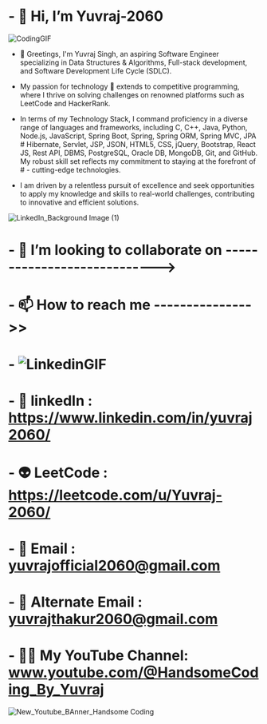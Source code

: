  # - 👋 Hi, I’m Yuvraj-2060                           
![CodingGIF](https://github.com/Yuvraj-2060/Yuvraj-2060/assets/103349788/db25b13d-c34f-4866-99a4-3877f62b8df8)


 - 👀 Greetings, I'm Yuvraj Singh, an aspiring Software Engineer specializing in Data Structures & Algorithms, Full-stack development, and Software Development Life Cycle (SDLC).

 - My passion for technology 🌱 extends to competitive programming, where I thrive on solving challenges on renowned platforms such as LeetCode and HackerRank.

 - In terms of my Technology Stack, I command proficiency in a diverse range of languages and frameworks, including C, C++, Java, Python, Node.js, JavaScript, Spring Boot, Spring, Spring ORM, Spring MVC, JPA # Hibernate, Servlet, JSP, JSON, HTML5, CSS, jQuery, Bootstrap, React JS, Rest API, DBMS, PostgreSQL, Oracle DB, MongoDB, Git, and GitHub. My robust skill set reflects my commitment to staying at the forefront of # - cutting-edge technologies.

 - I am driven by a relentless pursuit of excellence and seek opportunities to apply my knowledge and skills to real-world challenges, contributing to innovative and efficient solutions.


![LinkedIn_Background Image (1)](https://github.com/Yuvraj-2060/Yuvraj-2060/assets/103349788/23d3a77f-5348-46d9-9023-b4e413bba365)


# - 💞️ I’m looking to collaborate on ---------------------------->
# - 📫 How to reach me --------------->> 

# -  ![LinkedinGIF](https://github.com/Yuvraj-2060/Yuvraj-2060/assets/103349788/ff019f9d-a3da-47f9-a09d-9a3949e84112)
# - 🥷 linkedIn           : https://www.linkedin.com/in/yuvraj2060/


# - 👽 LeetCode           : https://leetcode.com/u/Yuvraj-2060/
# - 📩 Email              : yuvrajofficial2060@gmail.com  
# - 📩 Alternate Email    : yuvrajthakur2060@gmail.com  


# - 🧑‍💻 My YouTube Channel: www.youtube.com/@HandsomeCoding_By_Yuvraj

![New_Youtube_BAnner_Handsome Coding](https://github.com/Yuvraj-2060/Yuvraj-2060/assets/103349788/ea908aeb-7127-449f-8f90-3b030832fa41)


<!---
Yuvraj-2060/Yuvraj-2060 is a ✨ special ✨ repository because its `README.md` (this file) appears on your GitHub profile.
You can click the Preview link to take a look at your changes.
--->
